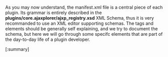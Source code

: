 As you may now understand, the manifest.xml file is a central piece of each plugin. Its grammar is entirely described in the **plugins/core.ajaxplorer/ajxp_registry.xsd** XML Schema, thus it is very recommanded to use an XML editor supporting schemas. The tags and elements should be generally self explaining, and we try to document the schema, but here we will go through some specifc elements that are part of the day-to-day life of a plugin developer.

[:summary]